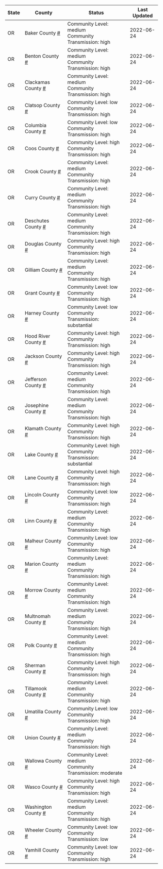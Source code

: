 State | County | Status | Last Updated
--- | --- | --- | --- 
OR | Baker County <a href="#baker_county">#</a> | <a name="baker_county"></a>Community Level: medium<br/>Community Transmission: high | 2022-06-24
OR | Benton County <a href="#benton_county">#</a> | <a name="benton_county"></a>Community Level: medium<br/>Community Transmission: high | 2022-06-24
OR | Clackamas County <a href="#clackamas_county">#</a> | <a name="clackamas_county"></a>Community Level: medium<br/>Community Transmission: high | 2022-06-24
OR | Clatsop County <a href="#clatsop_county">#</a> | <a name="clatsop_county"></a>Community Level: low<br/>Community Transmission: high | 2022-06-24
OR | Columbia County <a href="#columbia_county">#</a> | <a name="columbia_county"></a>Community Level: low<br/>Community Transmission: high | 2022-06-24
OR | Coos County <a href="#coos_county">#</a> | <a name="coos_county"></a>Community Level: high<br/>Community Transmission: high | 2022-06-24
OR | Crook County <a href="#crook_county">#</a> | <a name="crook_county"></a>Community Level: medium<br/>Community Transmission: high | 2022-06-24
OR | Curry County <a href="#curry_county">#</a> | <a name="curry_county"></a>Community Level: medium<br/>Community Transmission: high | 2022-06-24
OR | Deschutes County <a href="#deschutes_county">#</a> | <a name="deschutes_county"></a>Community Level: medium<br/>Community Transmission: high | 2022-06-24
OR | Douglas County <a href="#douglas_county">#</a> | <a name="douglas_county"></a>Community Level: high<br/>Community Transmission: high | 2022-06-24
OR | Gilliam County <a href="#gilliam_county">#</a> | <a name="gilliam_county"></a>Community Level: medium<br/>Community Transmission: high | 2022-06-24
OR | Grant County <a href="#grant_county">#</a> | <a name="grant_county"></a>Community Level: low<br/>Community Transmission: high | 2022-06-24
OR | Harney County <a href="#harney_county">#</a> | <a name="harney_county"></a>Community Level: low<br/>Community Transmission: substantial | 2022-06-24
OR | Hood River County <a href="#hood_river_county">#</a> | <a name="hood_river_county"></a>Community Level: high<br/>Community Transmission: high | 2022-06-24
OR | Jackson County <a href="#jackson_county">#</a> | <a name="jackson_county"></a>Community Level: high<br/>Community Transmission: high | 2022-06-24
OR | Jefferson County <a href="#jefferson_county">#</a> | <a name="jefferson_county"></a>Community Level: medium<br/>Community Transmission: high | 2022-06-24
OR | Josephine County <a href="#josephine_county">#</a> | <a name="josephine_county"></a>Community Level: medium<br/>Community Transmission: high | 2022-06-24
OR | Klamath County <a href="#klamath_county">#</a> | <a name="klamath_county"></a>Community Level: high<br/>Community Transmission: high | 2022-06-24
OR | Lake County <a href="#lake_county">#</a> | <a name="lake_county"></a>Community Level: high<br/>Community Transmission: substantial | 2022-06-24
OR | Lane County <a href="#lane_county">#</a> | <a name="lane_county"></a>Community Level: high<br/>Community Transmission: high | 2022-06-24
OR | Lincoln County <a href="#lincoln_county">#</a> | <a name="lincoln_county"></a>Community Level: low<br/>Community Transmission: high | 2022-06-24
OR | Linn County <a href="#linn_county">#</a> | <a name="linn_county"></a>Community Level: medium<br/>Community Transmission: high | 2022-06-24
OR | Malheur County <a href="#malheur_county">#</a> | <a name="malheur_county"></a>Community Level: low<br/>Community Transmission: high | 2022-06-24
OR | Marion County <a href="#marion_county">#</a> | <a name="marion_county"></a>Community Level: medium<br/>Community Transmission: high | 2022-06-24
OR | Morrow County <a href="#morrow_county">#</a> | <a name="morrow_county"></a>Community Level: medium<br/>Community Transmission: high | 2022-06-24
OR | Multnomah County <a href="#multnomah_county">#</a> | <a name="multnomah_county"></a>Community Level: medium<br/>Community Transmission: high | 2022-06-24
OR | Polk County <a href="#polk_county">#</a> | <a name="polk_county"></a>Community Level: medium<br/>Community Transmission: high | 2022-06-24
OR | Sherman County <a href="#sherman_county">#</a> | <a name="sherman_county"></a>Community Level: high<br/>Community Transmission: high | 2022-06-24
OR | Tillamook County <a href="#tillamook_county">#</a> | <a name="tillamook_county"></a>Community Level: medium<br/>Community Transmission: high | 2022-06-24
OR | Umatilla County <a href="#umatilla_county">#</a> | <a name="umatilla_county"></a>Community Level: low<br/>Community Transmission: high | 2022-06-24
OR | Union County <a href="#union_county">#</a> | <a name="union_county"></a>Community Level: medium<br/>Community Transmission: high | 2022-06-24
OR | Wallowa County <a href="#wallowa_county">#</a> | <a name="wallowa_county"></a>Community Level: medium<br/>Community Transmission: moderate | 2022-06-24
OR | Wasco County <a href="#wasco_county">#</a> | <a name="wasco_county"></a>Community Level: high<br/>Community Transmission: high | 2022-06-24
OR | Washington County <a href="#washington_county">#</a> | <a name="washington_county"></a>Community Level: medium<br/>Community Transmission: high | 2022-06-24
OR | Wheeler County <a href="#wheeler_county">#</a> | <a name="wheeler_county"></a>Community Level: low<br/>Community Transmission: low | 2022-06-24
OR | Yamhill County <a href="#yamhill_county">#</a> | <a name="yamhill_county"></a>Community Level: low<br/>Community Transmission: high | 2022-06-24
